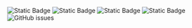 ![Static Badge](https://img.shields.io/badge/blacklists-60-000000) ![Static Badge](https://img.shields.io/badge/blacklisted-3094433-cc0000) ![Static Badge](https://img.shields.io/badge/whitelisted-2244-00CC00) ![Static Badge](https://img.shields.io/badge/streaming_blacklist-28107-000000) ![GitHub issues](https://img.shields.io/github/issues/fabriziosalmi/blacklists)
